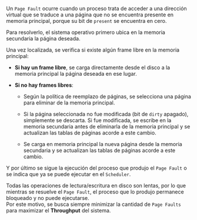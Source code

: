 Un `Page Fault` ocurre cuando un proceso trata de acceder a una dirección virtual que se traduce a una página que no se encuentra presente en memoria principal, porque su bit de `present` se encuentra en cero.

Para resolverlo, el sistema operativo primero ubica en la memoria secundaria la página deseada.

Una vez localizada, se verifica si existe algún frame libre en la memoria principal:

- **Si hay un frame libre**, se carga directamente desde el disco a la memoria principal la página deseada en ese lugar.
  
- **Si no hay frames libres**:
  
  - Según la política de reemplazo de páginas, se selecciona una página para eliminar de la memoria principal.
  
  - Si la página seleccionada no fue modificada (bit de `dirty` apagado), simplemente se descarta. Si fue modificada, se escribe en la memoria secundaria antes de eliminarla de la memoria principal y se actualizan las tablas de páginas acorde a este cambio.
  
  - Se carga en memoria principal la nueva página desde la memoria secundaria y se actualizan las tablas de páginas acorde a este cambio.

Y por último se sigue la ejecución del proceso que produjo el `Page Fault` o se indica que ya se puede ejecutar en el `Scheduler`.

Todas las operaciones de lectura/escritura en disco son lentas, por lo que mientras se resuelve el `Page Fault`, el proceso que lo produjo permanece bloqueado y no puede ejecutarse.  
Por este motivo, se busca siempre minimizar la cantidad de `Page Faults` para maximizar el **Throughput** del sistema.
